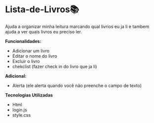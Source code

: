 # Lista-de-Livros📚

Ajuda a organizar minha leitura marcando qual livrios eu ja li e tambem ajuda a ver quais livros eu preciso ler.

**Funcionalidades:**

- Adicionar um livro 
- Editar o nome do livro 
- Excluir o livro 
- chekclist (fazer check in do livro que ja li)

**Adicional:**
- Alerta (ele alerta quando você não preenche o campo de texto)

**Tecnologias Utilizadas**
- Html 
- login.js 
- style.css

